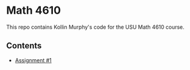 # Math 4610

This repo contains Kollin Murphy's code for the USU Math 4610 course.

## Contents

- [Assignment #1](hw1/hw1.md)
